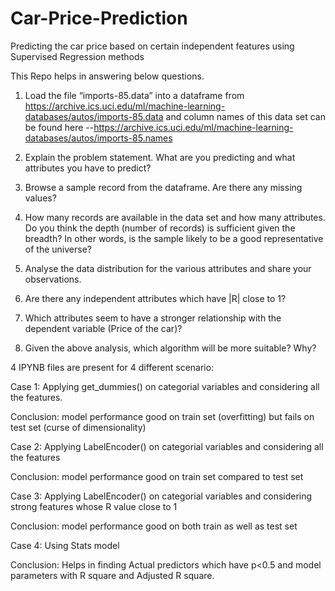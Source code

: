 # Car-Price-Prediction
Predicting the car price based on certain independent features using Supervised Regression methods


This Repo helps in answering below questions.

1) Load the file “imports-85.data” into a dataframe from https://archive.ics.uci.edu/ml/machine-learning-databases/autos/imports-85.data and column names of this data set can be found here --https://archive.ics.uci.edu/ml/machine-learning-databases/autos/imports-85.names

2) Explain the problem statement. What are you predicting and what attributes you have to predict?

3) Browse a sample record from the dataframe. Are there any missing values?

4) How many records are available in the data set and how many attributes. Do you think the depth (number of records) is sufficient given the breadth? In other words, is the sample likely to be a good representative of the universe?

5) Analyse the data distribution for the various attributes and share your observations. 

6) Are there any independent attributes which have |R| close to 1?

7) Which attributes seem to have a stronger relationship with the dependent variable (Price of the car)?

8) Given the above analysis, which algorithm will be more suitable? Why?


4 IPYNB files are present for 4 different scenario:

Case 1: Applying get_dummies() on categorial variables and considering all the features. 
 
Conclusion: model performance good on train set (overfitting) but fails on test set (curse of dimensionality) 
 
Case 2: Applying LabelEncoder() on categorial variables and considering all the features 
 
Conclusion: model performance good on train set compared to test set 
 
Case 3: Applying LabelEncoder() on categorial variables and considering strong features whose R value close to 1 
 
Conclusion: model performance good on both train as well as test set 
 
Case 4: Using Stats model 
 
Conclusion: Helps in finding Actual predictors which have p<0.5 and model parameters with R square and Adjusted R square. 
